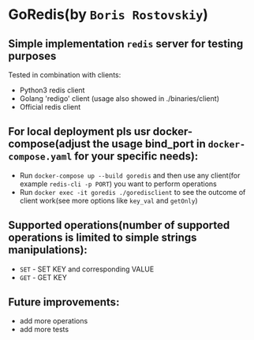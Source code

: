 # GoRedis(by `Boris Rostovskiy`)

## Simple implementation `redis` server for testing purposes
Tested in combination with clients:

* Python3 redis client
* Golang 'redigo' client (usage also showed in ./binaries/client)
* Official redis client

## For local deployment pls usr docker-compose(adjust the usage bind_port in `docker-compose.yaml` for your specific needs):
* Run `docker-compose up --build goredis` and then use any client(for example `redis-cli -p PORT`) you want to perform operations
* Run `docker exec -it goredis ./goredisclient` to see the outcome of client work(see more options like `key_val` and `getOnly`) 
 
## Supported operations(number of supported operations is limited to simple strings manipulations):
* `SET` - SET KEY and corresponding VALUE
* `GET` - GET KEY

## Future improvements:
* add more operations
* add more tests
